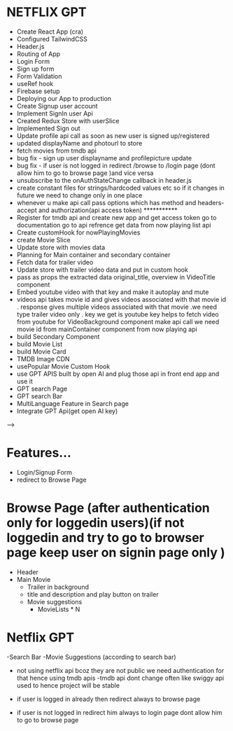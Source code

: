 # NETFLIX GPT

- Create React App (cra)
- Configured TailwindCSS
- Header.js
- Routing of App
- Login Form
- Sign up form
- Form Validation 
- useRef hook
- Firebase setup 
- Deploying our App to production
- Create Signup user account
- Implement SignIn user Api
- Created Redux Store with userSlice
- Implemented Sign out
- Update profile api call as soon as new user is signed up/registered
- updated displayName and photourl to store 
-  fetch movies from tmdb api
- bug fix - sign up user displayname and profilepicture update
- bug fix - if user is not logged in redirect /browse to /login page (dont allow him to go to browse page )and vice versa
- unsubscribe to the onAuthStateChange callback in header.js
- create constant files for strings/hardcoded values etc so if it changes in future we need to change only in one place 
- whenever u make api call pass options which has method and headers-accept and authorization(api access token) ***********
- Register for tmdb api and create new app and get access token go to documentation go to api refrence get data from now playing list api
- Create customHook for nowPlayingMovies
- create Movie Slice 
- Update store with movies data
- Planning for Main container and secondary container
- Fetch data for trailer video
- Update store with trailer video data and put in custom hook 
-  pass as props the extracted data original_title, overview in VideoTitle component
-  Embed youtube video with that key and make it autoplay and mute 
- videos api takes movie id and gives videos associated with that movie id . response gives multiple videos associated with that movie .we need type trailer video only . key we get is youtube key helps to fetch video from youtube for VideoBackground component make api call we need movie id from mainContainer component from now playing api 
- build Secondary Component 
- build Movie List
- build Movie Card 
- TMDB Image CDN
- usePopular Movie Custom Hook
- use GPT APIS built by open AI and plug those api in front end app and use it 
- GPT search Page
- GPT search Bar
- MultiLanguage Feature in Search page
- Integrate GPT Api(get open AI key)


<!-- it will give same photourl for previous users hence create a new user the it will show image in constant js file given  -->


<!-- putting api calls and store in redux in a seperate custom hook file is basically modular coding breaking code in smaller peices/module also promotes something known as seperation of concerns Also helps in testing 
-code becomes more modular,readable,testable,clearer if we abstract our logic in a seperate file 

<!-- pass parameter to any custom hook like you do in normal js function not as props no need of destructring  -->

<!-- generally videos have a aspect ratio  of 16/9 give aspect-video and w-screen to iframe  -->

<!-- give w-screen aspect-video to videotitle component div also like you gave in iframe  -->
 -->




# Features...

- Login/Signup Form
- redirect to Browse Page
# Browse Page (after authentication only for loggedin users)(if not loggedin and try to go to browser page keep user on signin page only )
- Header
- Main Movie
  - Trailer in background
  - title and description and play button on trailer
  - Movie suggestions
    - MovieLists * N
# Netflix GPT
-Search Bar
-Movie Suggestions (according to search bar)





- not using netflix api bcoz they are not public we need authentication for that hence using tmdb apis
-tmdb api dont change often like swiggy api used to hence project will be stable


- if user is logged in already then redirect always to browse page 
- if user is not logged in redirect him always to login page dont allow him to go to browse page 